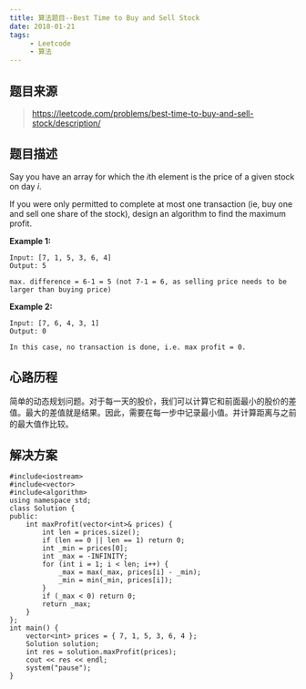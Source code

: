 ```yaml
---
title: 算法题目--Best Time to Buy and Sell Stock
date: 2018-01-21
tags: 
     - Leetcode
     - 算法
---
```


## 题目来源

> https://leetcode.com/problems/best-time-to-buy-and-sell-stock/description/

## 题目描述

Say you have an array for which the *i*th element is the price of a given stock on day *i*.

If you were only permitted to complete at most one transaction (ie, buy one and sell one share of the stock), design an algorithm to find the maximum profit.

<!--more-->

**Example 1:**

```
Input: [7, 1, 5, 3, 6, 4]
Output: 5

max. difference = 6-1 = 5 (not 7-1 = 6, as selling price needs to be larger than buying price)

```

**Example 2:**

```
Input: [7, 6, 4, 3, 1]
Output: 0

In this case, no transaction is done, i.e. max profit = 0.
```

## 心路历程

简单的动态规划问题。对于每一天的股价，我们可以计算它和前面最小的股价的差值。最大的差值就是结果。因此，需要在每一步中记录最小值。并计算距离与之前的最大值作比较。

## 解决方案

```
#include<iostream>
#include<vector>
#include<algorithm>
using namespace std;
class Solution {
public:
	int maxProfit(vector<int>& prices) {
		int len = prices.size();
		if (len == 0 || len == 1) return 0;
		int _min = prices[0];
		int _max = -INFINITY;
		for (int i = 1; i < len; i++) {
			_max = max(_max, prices[i] - _min);
			_min = min(_min, prices[i]);
		}
		if (_max < 0) return 0;
		return _max;
	}
};
int main() {
	vector<int> prices = { 7, 1, 5, 3, 6, 4 };
	Solution solution;
	int res = solution.maxProfit(prices);
	cout << res << endl;
	system("pause");
}
```



